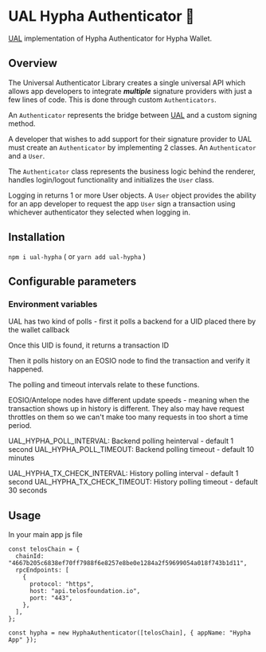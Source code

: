 # UAL Hypha Authenticator 🔐

[UAL](https://github.com/EOSIO/universal-authenticator-library) implementation of Hypha Authenticator for Hypha Wallet. 


## Overview

The Universal Authenticator Library creates a single universal API which allows app developers to integrate ***multiple*** signature providers with just a few lines of code. This is done through custom `Authenticators`.

An `Authenticator` represents the bridge between [UAL](https://github.com/EOSIO/universal-authenticator-library/tree/develop/packages/universal-authenticator-library) and a custom signing method.

A developer that wishes to add support for their signature provider to UAL must create an `Authenticator` by implementing 2 classes. An `Authenticator` and a `User`.

The `Authenticator` class represents the business logic behind the renderer, handles login/logout functionality and initializes the `User` class.

Logging in returns 1 or more User objects. A `User` object provides the ability for an app developer to request the app `User` sign a transaction using whichever authenticator they selected when logging in.

## Installation
`npm i ual-hypha`  ( or `yarn add ual-hypha` )

## Configurable parameters

### Environment variables

UAL has two kind of polls - first it polls a backend for a UID placed there by the wallet callback

Once this UID is found, it returns a transaction ID

Then it polls history on an EOSIO node to find the transaction and verify it happened.

The polling and timeout intervals relate to these functions. 

EOSIO/Antelope nodes have different update speeds - meaning when the transaction shows up in history is different. They also may have request throttles on them so we can't make too many requests in too short a time period.

UAL_HYPHA_POLL_INTERVAL: Backend polling heinterval - default 1 second
UAL_HYPHA_POLL_TIMEOUT: Backend polling timeout - default 10 minutes

UAL_HYPHA_TX_CHECK_INTERVAL: History polling interval - default 1 second
UAL_HYPHA_TX_CHECK_TIMEOUT: History polling timeout - default 30 seconds

## Usage

In your main app js file

```
const telosChain = {
  chainId: "4667b205c6838ef70ff7988f6e8257e8be0e1284a2f59699054a018f743b1d11",
  rpcEndpoints: [
    {
      protocol: "https",
      host: "api.telosfoundation.io",
      port: "443",
    },
  ],
};

const hypha = new HyphaAuthenticator([telosChain], { appName: "Hypha App" });


```
